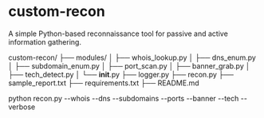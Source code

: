 # custom-recon
A simple Python-based reconnaissance tool for passive and active information gathering.


custom-recon/
├── modules/
│   ├── whois_lookup.py
│   ├── dns_enum.py
│   ├── subdomain_enum.py
│   ├── port_scan.py
│   ├── banner_grab.py
│   ├── tech_detect.py
│   └── __init__.py
├── logger.py
├── recon.py
├── sample_report.txt
├── requirements.txt
├── README.md

python recon.py --whois --dns --subdomains --ports --banner --tech --verbose
